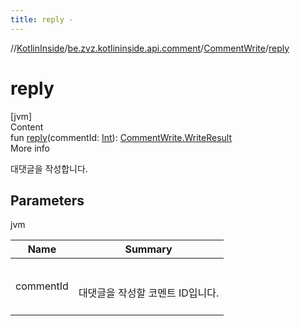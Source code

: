 ```yaml
---
title: reply -
---
```

//[KotlinInside](../../index.md)/[be.zvz.kotlininside.api.comment](../index.md)/[CommentWrite](index.md)/[reply](reply.md)



# reply  
[jvm]  
Content  
fun [reply](reply.md)(commentId: [Int](https://kotlinlang.org/api/latest/jvm/stdlib/kotlin/-int/index.html)): [CommentWrite.WriteResult](-write-result/index.md)  
More info  


대댓글을 작성합니다.



## Parameters  
  
jvm  
  
|  Name|  Summary| 
|---|---|
| <a name="be.zvz.kotlininside.api.comment/CommentWrite/reply/#kotlin.Int/PointingToDeclaration/"></a>commentId| <a name="be.zvz.kotlininside.api.comment/CommentWrite/reply/#kotlin.Int/PointingToDeclaration/"></a><br><br>대댓글을 작성할 코멘트 ID입니다.<br><br>
  
  



